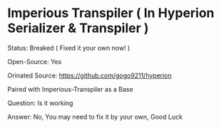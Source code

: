 # Imperious Transpiler ( In Hyperion Serializer & Transpiler )
Status: Breaked ( Fixed it your own now! )

Open-Source: Yes

Orinated Source: https://github.com/gogo9211/hyperion

Paired with Imperious-Transpiler as a Base

Question: Is it working

Answer: No, You may need to fix it by your own, Good Luck 
